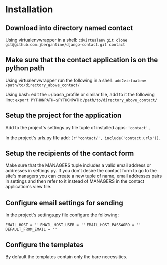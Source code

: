 Installation
============

Download into directory named contact
-------------------------------------

Using virtualenvwrapper in a shell:
`cdvirtualenv`
`git clone git@github.com:jbergantine/django-contact.git contact`

Make sure that the contact application is on the python path
------------------------------------------------------------

Using virtualenvwrapper run the following in a shell:
`add2virtualenv /path/to/directory_above_contact/`

Using bash:
edit the ~/.bash_profile or similar file, add to it the following line:
`export PYTHONPATH=$PYTHONPATH:/path/to/directory_above_contact/`

Setup the project for the application
-------------------------------------

Add to the project's settings.py file tuple of installed apps:
`'contact',`

In the project's urls.py file add:
`(r'^contact/', include('contact.urls')),`

Setup the recipients of the contact form
----------------------------------------

Make sure that the MANAGERS tuple includes a valid email address or addresses in settings.py. If you don't desire the contact form to go to the site's managers you can create a new tuple of name, email addresses pairs in settings and then refer to it instead of MANAGERS in the contact application's view file.

Configure email settings for sending
------------------------------------

In the project's settings.py file configure the following:

`EMAIL_HOST = ''`
`EMAIL_HOST_USER = ''`
`EMAIL_HOST_PASSWORD = ''`
`DEFAULT_FROM_EMAIL = ''`

Configure the templates
-----------------------

By default the templates contain only the bare necessities.
